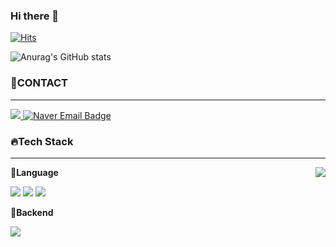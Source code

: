 ### Hi there 👋

[![Hits](https://hits.seeyoufarm.com/api/count/incr/badge.svg?url=https://github.com/star-sil/star-sil&count_bg=%233DC1C8&title_bg=%23BCB3B3&icon=github.svg&icon_color=23E7E7E7%&title=hits&edge_flat=true)](https://hits.seeyoufarm.com)

![Anurag's GitHub stats](https://github-readme-stats.vercel.app/api?username=star-sil&show_icons=true&theme=default)

### 💬CONTACT
----------------------------------------------------------------------------------------------------------

<div align=left>
  
  <a href="https://www.notion.so/star-sil/86f7084fc0fe4383965b47b6ce7f5585"><img src="https://img.shields.io/badge/-BLUG-000000?style=flat&logo=notion&logoColor=00000"/>
  [![Naver Email Badge](https://img.shields.io/badge/kimse9811@naver.com-03C75A?style=flat-square&logo=Naver&logoColor=white)](mailto:kimse9811@naver.com)
  
</div>
  

### 🔥Tech Stack
---------------------------------------------------------------------------------------------------------
  <img align='right' src="http://mazassumnida.wtf/api/v2/generate_badge?boj=kse">
  
**📌Language**

  <img src="https://img.shields.io/badge/Python-3766AB?style=flat-square&logo=Python&logoColor=white"/></a>
  <img src="https://img.shields.io/badge/Java-orange?style=flat-square&logo=Java&logoColor=white"/></a>
  <img src="https://img.shields.io/badge/C++-FFCF00?style=flat-square&logo=C%2B%2B&logoColor=white"/></a>


**📌Backend**

   <img src="https://img.shields.io/badge/SpringBoot-6DB33F?style=flat-square&logo=Spring&logoColor=white"/></a>
